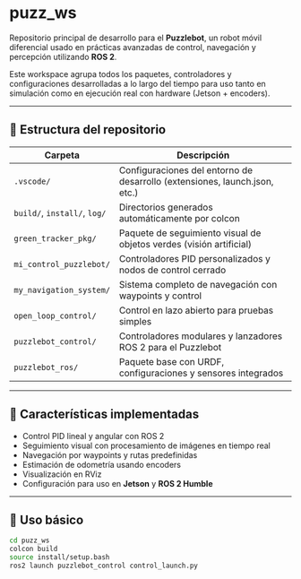 # puzz_ws

Repositorio principal de desarrollo para el **Puzzlebot**, un robot móvil diferencial usado en prácticas avanzadas de control, navegación y percepción utilizando **ROS 2**.

Este workspace agrupa todos los paquetes, controladores y configuraciones desarrolladas a lo largo del tiempo para uso tanto en simulación como en ejecución real con hardware (Jetson + encoders).

---

## 📁 Estructura del repositorio

| Carpeta                  | Descripción                                                                 |
|--------------------------|-----------------------------------------------------------------------------|
| `.vscode/`               | Configuraciones del entorno de desarrollo (extensiones, launch.json, etc.) |
| `build/`, `install/`, `log/` | Directorios generados automáticamente por colcon                        |
| `green_tracker_pkg/`     | Paquete de seguimiento visual de objetos verdes (visión artificial)         |
| `mi_control_puzzlebot/`  | Controladores PID personalizados y nodos de control cerrado                 |
| `my_navigation_system/`  | Sistema completo de navegación con waypoints y control                      |
| `open_loop_control/`     | Control en lazo abierto para pruebas simples                                |
| `puzzlebot_control/`     | Controladores modulares y lanzadores ROS 2 para el Puzzlebot                |
| `puzzlebot_ros/`         | Paquete base con URDF, configuraciones y sensores integrados                |

---

## 🧠 Características implementadas

- Control PID lineal y angular con ROS 2
- Seguimiento visual con procesamiento de imágenes en tiempo real
- Navegación por waypoints y rutas predefinidas
- Estimación de odometría usando encoders
- Visualización en RViz
- Configuración para uso en **Jetson** y **ROS 2 Humble**

---

## 🚀 Uso básico

```bash
cd puzz_ws
colcon build
source install/setup.bash
ros2 launch puzzlebot_control control_launch.py
